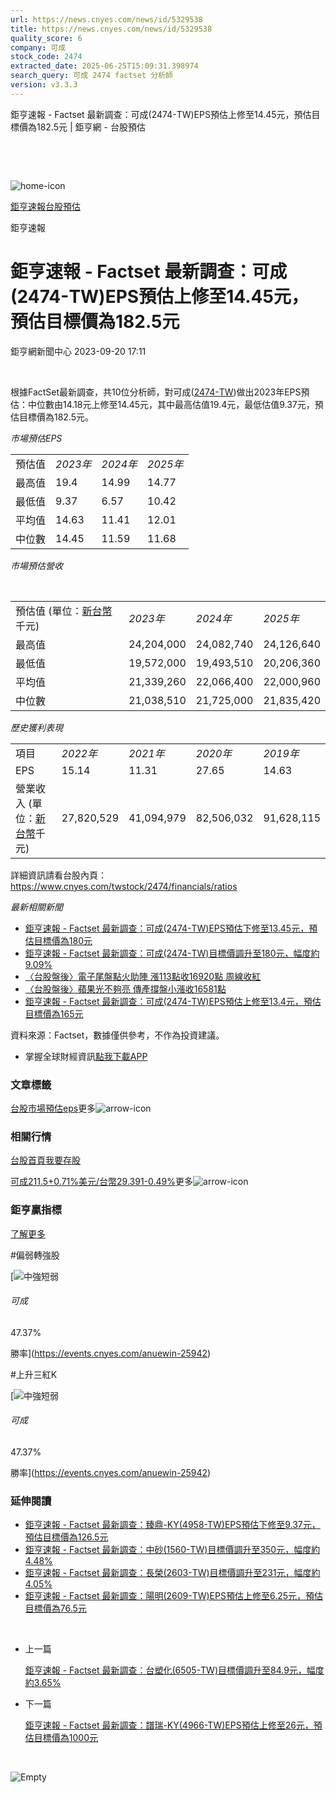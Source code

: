 ```yaml
---
url: https://news.cnyes.com/news/id/5329538
title: https://news.cnyes.com/news/id/5329538
quality_score: 6
company: 可成
stock_code: 2474
extracted_date: 2025-06-25T15:09:31.398974
search_query: 可成 2474 factset 分析師
version: v3.3.3
---
```


鉅亨速報 - Factset 最新調查：可成(2474-TW)EPS預估上修至14.45元，預估目標價為182.5元 | 鉅亨網 - 台股預估

‌

‌

![home-icon](/assets/icons/breadCrumb/symbol-icon-home.svg)

[鉅亨速報](/news/cat/anue_live)[台股預估](/news/cat/tw_forecast)

鉅亨速報

# 鉅亨速報 - Factset 最新調查：可成(2474-TW)EPS預估上修至14.45元，預估目標價為182.5元

鉅亨網新聞中心 2023-09-20 17:11

‌

根據FactSet最新調查，共10位分析師，對可成([2474-TW](https://www.cnyes.com/twstock/2474))做出2023年EPS預估：中位數由14.18元上修至14.45元，其中最高估值19.4元，最低估值9.37元，預估目標價為182.5元。

*市場預估EPS*

|  |  |  |  |
| --- | --- | --- | --- |
| 預估值 | *2023年* | *2024年* | *2025年* |
| 最高值 | 19.4 | 14.99 | 14.77 |
| 最低值 | 9.37 | 6.57 | 10.42 |
| 平均值 | 14.63 | 11.41 | 12.01 |
| 中位數 | 14.45 | 11.59 | 11.68 |

*市場預估營收*

‌

|  |  |  |  |
| --- | --- | --- | --- |
| 預估值 (單位：[新台幣](https://invest.cnyes.com/forex/detail/usdtwd)千元) | *2023年* | *2024年* | *2025年* |
| 最高值 | 24,204,000 | 24,082,740 | 24,126,640 |
| 最低值 | 19,572,000 | 19,493,510 | 20,206,360 |
| 平均值 | 21,339,260 | 22,066,400 | 22,000,960 |
| 中位數 | 21,038,510 | 21,725,000 | 21,835,420 |

*歷史獲利表現*

|  |  |  |  |  |
| --- | --- | --- | --- | --- |
| 項目 | *2022年* | *2021年* | *2020年* | *2019年* |
| EPS | 15.14 | 11.31 | 27.65 | 14.63 |
| 營業收入 (單位：[新台幣](https://invest.cnyes.com/forex/detail/usdtwd)千元) | 27,820,529 | 41,094,979 | 82,506,032 | 91,628,115 |

詳細資訊請看台股內頁：  
<https://www.cnyes.com/twstock/2474/financials/ratios>

*最新相關新聞*

* [鉅亨速報 - Factset 最新調查：可成(2474-TW)EPS預估下修至13.45元，預估目標價為180元](https://news.cnyes.com/news/id/5328485)
* [鉅亨速報 - Factset 最新調查：可成(2474-TW)目標價調升至180元，幅度約9.09%](https://news.cnyes.com/news/id/5328473)
* [〈台股盤後〉電子尾盤點火助陣 漲113點收16920點 周線收紅](https://news.cnyes.com/news/id/5325720)
* [〈台股盤後〉蘋果光不夠亮 傳產撐盤小漲收16581點](https://news.cnyes.com/news/id/5323115)
* [鉅亨速報 - Factset 最新調查：可成(2474-TW)EPS預估上修至13.4元，預估目標價為165元](https://news.cnyes.com/news/id/5317735)

資料來源：Factset，數據僅供參考，不作為投資建議。

* 掌握全球財經資訊[點我下載APP](http://www.cnyes.com/app/?utm_source=mweb&utm_medium=HamMenuBanner&utm_campaign=fixed&utm_content=entr)

### 文章標籤

[台股](https://news.cnyes.com/tag/台股 "台股")[市場預估](https://news.cnyes.com/tag/市場預估 "市場預估")[eps](https://news.cnyes.com/tag/eps "eps")更多![arrow-icon](/assets/icons/arrows/arrow-down.svg)

### 相關行情

[台股首頁](https://www.cnyes.com/twstock)[我要存股](https://supr.link/8OHaU)

[可成211.5+0.71%](https://www.cnyes.com/twstock/2474)[美元/台幣29.391-0.49%](https://invest.cnyes.com/forex/detail/USDTWD)更多![arrow-icon](/assets/icons/arrows/arrow-down.svg)

### 鉅亨贏指標

[了解更多](https://events.cnyes.com/anuewin-25942)

#偏弱轉強股

[![中強短弱](/assets/icons/win-indicator/long-to-short.svg)

###### 可成

47.37%

勝率](https://events.cnyes.com/anuewin-25942)

#上升三紅K

[![中強短弱](/assets/icons/win-indicator/long-to-short.svg)

###### 可成

47.37%

勝率](https://events.cnyes.com/anuewin-25942)

### 延伸閱讀

* [鉅亨速報 - Factset 最新調查：臻鼎-KY(4958-TW)EPS預估下修至9.37元，預估目標價為126.5元](/news/id/6038560)
* [鉅亨速報 - Factset 最新調查：中砂(1560-TW)目標價調升至350元，幅度約4.48%](/news/id/6038559)
* [鉅亨速報 - Factset 最新調查：長榮(2603-TW)目標價調升至231元，幅度約4.05%](/news/id/6038457)
* [鉅亨速報 - Factset 最新調查：陽明(2609-TW)EPS預估上修至6.25元，預估目標價為76.5元](/news/id/6038322)

‌

* 上一篇

  [鉅亨速報 - Factset 最新調查：台塑化(6505-TW)目標價調升至84.9元，幅度約3.65%](/news/id/5331683)
* 下一篇

  [鉅亨速報 - Factset 最新調查：譜瑞-KY(4966-TW)EPS預估上修至26元，預估目標價為1000元](/news/id/5328486)

‌

![Empty](/assets/icons/skeleton/empty-image.svg)

‌